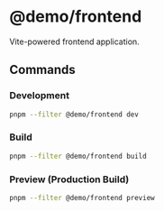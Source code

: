 # @demo/frontend

Vite-powered frontend application.

## Commands

### Development
```bash
pnpm --filter @demo/frontend dev
```

### Build
```bash
pnpm --filter @demo/frontend build
```

### Preview (Production Build)
```bash
pnpm --filter @demo/frontend preview
```

